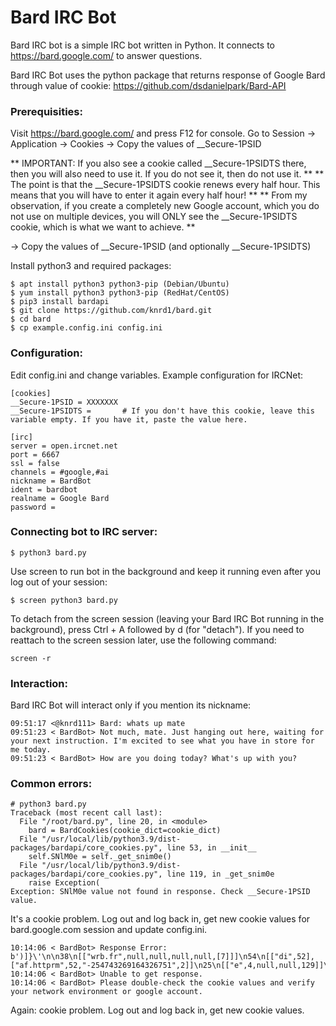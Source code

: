 # Bard IRC Bot
Bard IRC bot is a simple IRC bot written in Python. It connects to https://bard.google.com/ to answer questions.

Bard IRC Bot uses the python package that returns response of Google Bard through value of cookie: https://github.com/dsdanielpark/Bard-API

### Prerequisities:

Visit https://bard.google.com/ and press F12 for console. Go to Session -> Application -> Cookies -> Copy the values of __Secure-1PSID 

** IMPORTANT: If you also see a cookie called __Secure-1PSIDTS there, then you will also need to use it. If you do not see it, then do not use it. **
** The point is that the __Secure-1PSIDTS cookie renews every half hour. This means that you will have to enter it again every half hour!  **
** From my observation, if you create a completely new Google account, which you do not use on multiple devices, you will ONLY see the __Secure-1PSIDTS cookie, which is what we want to achieve. **

-> Copy the values of __Secure-1PSID (and optionally __Secure-1PSIDTS)

Install python3 and required packages:
```
$ apt install python3 python3-pip (Debian/Ubuntu)
$ yum install python3 python3-pip (RedHat/CentOS)
$ pip3 install bardapi
$ git clone https://github.com/knrd1/bard.git
$ cd bard
$ cp example.config.ini config.ini
```
### Configuration:

Edit config.ini and change variables. Example configuration for IRCNet:
```
[cookies]
__Secure-1PSID = XXXXXXX
__Secure-1PSIDTS =       # If you don't have this cookie, leave this variable empty. If you have it, paste the value here.

[irc]
server = open.ircnet.net
port = 6667
ssl = false
channels = #google,#ai
nickname = BardBot
ident = bardbot
realname = Google Bard
password = 
```
### Connecting bot to IRC server:
```
$ python3 bard.py
```
Use screen to run bot in the background and keep it running even after you log out of your session:
```
$ screen python3 bard.py
```
To detach from the screen session (leaving your Bard IRC Bot running in the background), press Ctrl + A followed by d (for "detach").
If you need to reattach to the screen session later, use the following command:
```
screen -r
```
### Interaction:
Bard IRC Bot will interact only if you mention its nickname:
```
09:51:17 <@knrd111> Bard: whats up mate
09:51:23 < BardBot> Not much, mate. Just hanging out here, waiting for your next instruction. I'm excited to see what you have in store for me today.
09:51:23 < BardBot> How are you doing today? What's up with you?
```

### Common errors:
```
# python3 bard.py 
Traceback (most recent call last):
  File "/root/bard.py", line 20, in <module>
    bard = BardCookies(cookie_dict=cookie_dict)
  File "/usr/local/lib/python3.9/dist-packages/bardapi/core_cookies.py", line 53, in __init__
    self.SNlM0e = self._get_snim0e()
  File "/usr/local/lib/python3.9/dist-packages/bardapi/core_cookies.py", line 119, in _get_snim0e
    raise Exception(
Exception: SNlM0e value not found in response. Check __Secure-1PSID value.
```
It's a cookie problem. Log out and log back in, get new cookie values for bard.google.com session and update config.ini.
```
10:14:06 < BardBot> Response Error: b')]}\'\n\n38\n[["wrb.fr",null,null,null,null,[7]]]\n54\n[["di",52],["af.httprm",52,"-254743269164326751",2]]\n25\n[["e",4,null,null,129]]\n'.
10:14:06 < BardBot> Unable to get response.
10:14:06 < BardBot> Please double-check the cookie values and verify your network environment or google account.
```
Again: cookie problem. Log out and log back in, get new cookie values.
